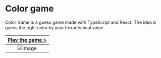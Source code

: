 # Color game

Color Game is a guess game made with TypeScript and React.
The idea is guess the right color by your hexadecimal value.

| [Play the game &gt;](https://douglasamarelo-color-game.vercel.app/) |
| :-----------------: |
| ![image](https://user-images.githubusercontent.com/3269950/195985184-fe37c089-4466-48fa-ba0e-183e53e39a95.png) |
